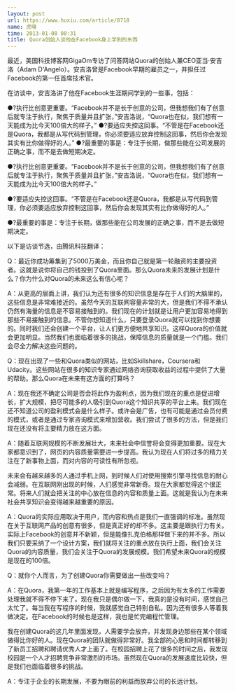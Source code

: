 ```yaml
---
layout: post
url: https://www.huxiu.com/article/8718
name: 虎嗅
time: 2013-01-08 08:31
title: Quora创始人谈他在Facebook身上学到的东西
---
```

最近，美国科技博客网GigaOm专访了问答网站Quora的创始人兼CEO亚当·安吉洛（Adam D'Angelo）。安吉洛曾是Facebook早期的雇员之一，并担任过Facebook的第一任首席技术官。

在访谈中，安吉洛讲了他在Facebook生涯期间学到的一些事，包括：

●?执行比创意更重要。“Facebook并不是长于创意的公司，但我想我们有了创意后就专注于执行，聚焦于质量并且扩张，”安吉洛说，“Quora也在似，我们想有一天能成为比今天100倍大的样子。” ●?要适应失控这回事。“不管是在Facebook还是Quora，我都是从写代码到管理，你必须要适应放弃控制这回事，然后你会发现其实有比你做得好的人。” ●?最重要的事是：专注于长期，做那些能在公司发展的正确之事，而不是去做短期决定。

●?执行比创意更重要。“Facebook并不是长于创意的公司，但我想我们有了创意后就专注于执行，聚焦于质量并且扩张，”安吉洛说，“Quora也在似，我们想有一天能成为比今天100倍大的样子。”

●?要适应失控这回事。“不管是在Facebook还是Quora，我都是从写代码到管理，你必须要适应放弃控制这回事，然后你会发现其实有比你做得好的人。”

●?最重要的事是：专注于长期，做那些能在公司发展的正确之事，而不是去做短期决定。

以下是访谈节选，由腾讯科技翻译：

Q：最近你成功筹集到了5000万美金，而且你自己就是第一轮融资的主要投资者。这就是说你将自己的钱投到了Quora里面。那么Quora未来的发展计划是什么？你为什么对Quora的未来这么有信心呢？

A：从更高的层面上讲，我们认为还有很多的知识信息是存在于人们的大脑里的，这些信息是非常难接近的。虽然今天的互联网容量非常的大，但是我们不得不承认仍然有海量的信息是不容易接触到的。我们现在的计划就是让用户更加容易地得到那些不易接触到的信息。不管你想知道什么，只要登录Quora就可以找到你想要的。同时我们还会创建一个平台，让人们更方便地共享知识。这样Quora的价值就会更加明显。当然我们也面临着很多的挑战，保障信息的质量就是一个门槛。我们会尽全力解决这些问题的。

Q：现在出现了一些和Quora类似的网站，比如Skillshare，Coursera和Udacity。这些网站在很多的知识专家通过网络咨询获取收益的过程中提供了大量的帮助。那么Quora在未来有这方面的打算吗？

A：现在我还不确定公司是否会将此作为盈利点，因为我们现在的重点是促进增长，扩大规模，把尽可能多的人吸引到Quora这个知识共享的平台上来。我们现在还不知道公司的盈利模式会是什么样子。或许会是广告，也有可能是通过会员付费的模式，或者是通过专家咨询模式来增加营收。我们尝试了很多的方法，但是我们现在还没有将主要精力放在这方面。

A：随着互联网规模的不断发展壮大，未来社会中信誉将会变得更加重要。现在大家都意识到了，网页的内容质量需要进一步提高。我认为现在人们将过多的精力关注在了新事物上面，而对内容的可读性有所忽视。

未来会有越来越多的人通过手机上网，到时候人们对使用搜索引擎寻找信息的耐心会减弱。在互联网刚出现的时候，人们感觉非常新奇。现在大家都觉得这个很正常。将来人们就会把关注的中心放在信息的内容和质量上面。这就是我认为在未来社会共享知识会变得越来越重要的原因。

A：Quora的实际应用取决于用户，而内容和热点是我们一直强调的标准。虽然现在关于互联网产品的创意有很多，但是真正好的却不多。这主要是跟执行力有关。实际上Facebook的创意并不新颖，但是能像扎克伯格那样做下来的并不多。所以我们只要采纳了一个设计方案，我们就将关注的重点放在执行上面，我们会关注Quora的内容质量，我们会关注于Quora的发展规模。我们希望未来Quora的规模是现在的100倍。

Q：就你个人而言，为了创建Quora你需要做出一些改变吗？

A：在Quora，我第一年的工作基本上就是编写程序，之后因为有太多的工作需要处理我就不得不停下来了。现在我只是偶尔做一下，我真的是没有时间，感觉自己太忙了。每当我在写程序的时候，我就感觉自己特别自私。因为还有很多人等着我做决定。在Facebook的时候也是这样，我也是忙完编程忙管理。

我在创建Quora的这几年里面发现，人需要学会放弃，并发现身边那些在某个领域做得比你好的人。现在Quora的团队就做得非常好。我全部的心思和时间都转移到了新员工招聘和聘请优秀人才上面了。在校园招聘上花了很多的时间之后，我发现校园是一个人才招聘竞争非常激烈的市场。虽然现在Quora的发展速度比较快，但是我们也面临着很多的挑战。

A：专注于企业的长期发展，不要为眼前的利益而放弃公司的长远计划。


